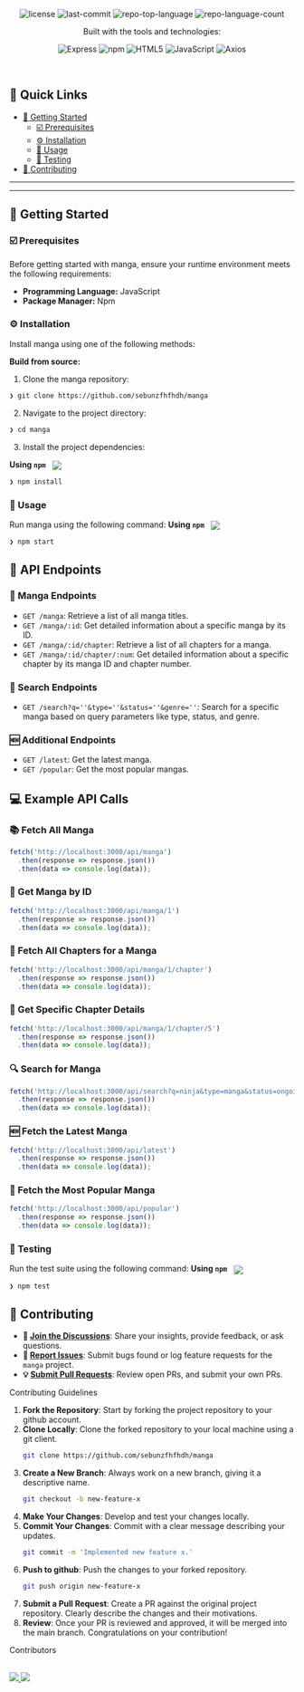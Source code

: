 <p align="center">

<p align="center">
	<img src="https://img.shields.io/github/license/sebunzfhfhdh/manga?style=for-the-badge&logo=opensourceinitiative&logoColor=white&color=ffcc00" alt="license">
	<img src="https://img.shields.io/github/last-commit/sebunzfhfhdh/manga?style=for-the-badge&logo=git&logoColor=white&color=ffcc00" alt="last-commit">
	<img src="https://img.shields.io/github/languages/top/sebunzfhfhdh/manga?style=for-the-badge&color=ffcc00" alt="repo-top-language">
	<img src="https://img.shields.io/github/languages/count/sebunzfhfhdh/manga?style=for-the-badge&color=ffcc00" alt="repo-language-count">
</p>
<p align="center">Built with the tools and technologies:</p>
<p align="center">
	<img src="https://img.shields.io/badge/Express-000000.svg?style=for-the-badge&logo=Express&logoColor=white" alt="Express">
	<img src="https://img.shields.io/badge/npm-CB3837.svg?style=for-the-badge&logo=npm&logoColor=white" alt="npm">
	<img src="https://img.shields.io/badge/HTML5-E34F26.svg?style=for-the-badge&logo=HTML5&logoColor=white" alt="HTML5">
	<img src="https://img.shields.io/badge/JavaScript-F7DF1E.svg?style=for-the-badge&logo=JavaScript&logoColor=black" alt="JavaScript">
	<img src="https://img.shields.io/badge/Axios-5A29E4.svg?style=for-the-badge&logo=Axios&logoColor=white" alt="Axios">
</p>
<br>

## 🔗 Quick Links

- [🚀 Getting Started](#-getting-started)
  - [☑️ Prerequisites](#-prerequisites)
  - [⚙️ Installation](#-installation)
  - [🤖 Usage](#🤖-usage)
  - [🧪 Testing](#🧪-testing)
- [🔰 Contributing](#-contributing)
---

---
## 🚀 Getting Started

### ☑️ Prerequisites

Before getting started with manga, ensure your runtime environment meets the following requirements:

- **Programming Language:** JavaScript
- **Package Manager:** Npm


### ⚙️ Installation

Install manga using one of the following methods:

**Build from source:**

1. Clone the manga repository:
```sh
❯ git clone https://github.com/sebunzfhfhdh/manga
```

2. Navigate to the project directory:
```sh
❯ cd manga
```

3. Install the project dependencies:


**Using `npm`** &nbsp; [<img align="center" src="https://img.shields.io/badge/npm-CB3837.svg?style={badge_style}&logo=npm&logoColor=white" />](https://www.npmjs.com/)

```sh
❯ npm install
```




### 🤖 Usage
Run manga using the following command:
**Using `npm`** &nbsp; [<img align="center" src="https://img.shields.io/badge/npm-CB3837.svg?style={badge_style}&logo=npm&logoColor=white" />](https://www.npmjs.com/)

```sh
❯ npm start
```

## 📡 API Endpoints

### 📘 Manga Endpoints

- `GET /manga`: Retrieve a list of all manga titles.
- `GET /manga/:id`: Get detailed information about a specific manga by its ID.
- `GET /manga/:id/chapter`: Retrieve a list of all chapters for a manga.
- `GET /manga/:id/chapter/:num`: Get detailed information about a specific chapter by its manga ID and chapter number.

### 🔎 Search Endpoints

- `GET /search?q=''&type=''&status=''&genre=''`: Search for a specific manga based on query parameters like type, status, and genre.

### 🆕 Additional Endpoints

- `GET /latest`: Get the latest manga.
- `GET /popular`: Get the most popular mangas.

## 💻 Example API Calls

### 📚 Fetch All Manga

```javascript
fetch('http://localhost:3000/api/manga')
  .then(response => response.json())
  .then(data => console.log(data));
```

### 📘 Get Manga by ID

```javascript
fetch('http://localhost:3000/api/manga/1')
  .then(response => response.json())
  .then(data => console.log(data));
```

### 📖 Fetch All Chapters for a Manga

```javascript
fetch('http://localhost:3000/api/manga/1/chapter')
  .then(response => response.json())
  .then(data => console.log(data));
```

### 📄 Get Specific Chapter Details

```javascript
fetch('http://localhost:3000/api/manga/1/chapter/5')
  .then(response => response.json())
  .then(data => console.log(data));
```

### 🔍 Search for Manga

```javascript
fetch('http://localhost:3000/api/search?q=ninja&type=manga&status=ongoing&genre=action')
  .then(response => response.json())
  .then(data => console.log(data));
```

### 🆕 Fetch the Latest Manga

```javascript
fetch('http://localhost:3000/api/latest')
  .then(response => response.json())
  .then(data => console.log(data));
```

### 🌟 Fetch the Most Popular Manga

```javascript
fetch('http://localhost:3000/api/popular')
  .then(response => response.json())
  .then(data => console.log(data));
```




### 🧪 Testing
Run the test suite using the following command:
**Using `npm`** &nbsp; [<img align="center" src="https://img.shields.io/badge/npm-CB3837.svg?style={badge_style}&logo=npm&logoColor=white" />](https://www.npmjs.com/)

```sh
❯ npm test
```

## 🔰 Contributing

- **💬 [Join the Discussions](https://github.com/sebunzfhfhdh/manga/discussions)**: Share your insights, provide feedback, or ask questions.
- **🐛 [Report Issues](https://github.com/sebunzfhfhdh/manga/issues)**: Submit bugs found or log feature requests for the `manga` project.
- **💡 [Submit Pull Requests](https://github.com/sebunzfhfhdh/manga/blob/main/CONTRIBUTING.md)**: Review open PRs, and submit your own PRs.

<summary>Contributing Guidelines</summary>

1. **Fork the Repository**: Start by forking the project repository to your github account.
2. **Clone Locally**: Clone the forked repository to your local machine using a git client.
   ```sh
   git clone https://github.com/sebunzfhfhdh/manga
   ```
3. **Create a New Branch**: Always work on a new branch, giving it a descriptive name.
   ```sh
   git checkout -b new-feature-x
   ```
4. **Make Your Changes**: Develop and test your changes locally.
5. **Commit Your Changes**: Commit with a clear message describing your updates.
   ```sh
   git commit -m 'Implemented new feature x.'
   ```
6. **Push to github**: Push the changes to your forked repository.
   ```sh
   git push origin new-feature-x
   ```
7. **Submit a Pull Request**: Create a PR against the original project repository. Clearly describe the changes and their motivations.
8. **Review**: Once your PR is reviewed and approved, it will be merged into the main branch. Congratulations on your contribution!


<summary>Contributors</summary>
<br>
<p align="left">
   <a href="https://github.com{/sebunzfhfhdh/manga/}graphs/contributors">
      <img src="https://contrib.rocks/image?repo=sebunzfhfhdh/manga">
      <img src="https://contrib.rocks/image?repo=sebunzfhfhdh/manga">
   </a>
</p>
